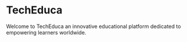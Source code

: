 # TechEduca
Welcome to TechEduca an innovative educational platform dedicated to empowering learners worldwide.
